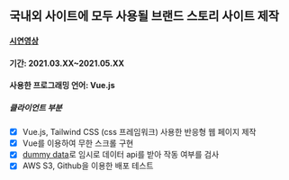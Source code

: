 ## 국내외 사이트에 모두 사용될 브랜드 스토리 사이트 제작
#### [시연영상](https://drive.google.com/file/d/13G3FawRhLmZr2i4EEdmm1M4RI0QlpIfl/view?usp=sharing)
#### 기간: 2021.03.XX~2021.05.XX
#### 사용한 프로그래밍 언어: Vue.js
##### 클라이언트 부분

- [X] Vue.js, Tailwind CSS (css 프레임워크) 사용한 반응형 웹 페이지 제작
- [X] Vue를 이용하여 무한 스크롤 구현
- [X] [dummy data](https://jsonplaceholder.typicode.com/)로 임시로 데이터 api를 받아 작동 여부를 검사
- [X] AWS S3, Github을 이용한 배포 테스트
